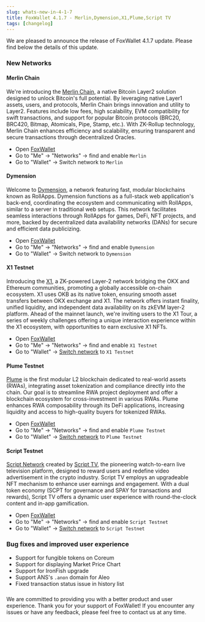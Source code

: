 ```yaml
---
slug: whats-new-in-4-1-7
title: FoxWallet 4.1.7 - Merlin,Dymension,X1,Plume,Script TV
tags: [changelog]
---
```


We are pleased to announce the release of FoxWallet 4.1.7 update. Please find below the details of this update.
<!--truncate-->

### New Networks

#### Merlin Chain
We're introducing the [Merlin Chain](https://merlinchain.io/), a native Bitcoin Layer2 solution designed to unlock Bitcoin's full potential. By leveraging native Layer1 assets, users, and protocols, Merlin Chain brings innovation and utility to Layer2. Features include low fees, high scalability, EVM compatibility for swift transactions, and support for popular Bitcoin protocols (BRC20, BRC420, Bitmap, Atomicals, Pipe, Stamp, etc.). With ZK-Rollup technology, Merlin Chain enhances efficiency and scalability, ensuring transparent and secure transactions through decentralized Oracles.  

- Open [FoxWallet](https://foxwallet.com/download)
- Go to "Me" -> "Networks" -> find and enable `Merlin`
- Go to "Wallet" -> Switch network to `Merlin`

#### Dymension
Welcome to [Dymension](https://dymension.xyz/), a network featuring fast, modular blockchains known as RollApps. Dymension functions as a full-stack web application's back-end, coordinating the ecosystem and communicating with RollApps, similar to a server in traditional web setups. This network facilitates seamless interactions through RollApps for games, DeFi, NFT projects, and more, backed by decentralized data availability networks (DANs) for secure and efficient data publicizing.  

- Open [FoxWallet](https://foxwallet.com/download)
- Go to "Me" -> "Networks" -> find and enable `Dymension`
- Go to "Wallet" -> Switch network to `Dymension`

#### X1 Testnet
Introducing the [X1](https://www.okx.com/x1), a ZK-powered Layer-2 network bridging the OKX and Ethereum communities, promoting a globally accessible on-chain ecosystem. X1 uses OKB as its native token, ensuring smooth asset transfers between OKX exchange and X1. The network offers instant finality, unified liquidity, and independent data availability on its zkEVM layer-2 platform. Ahead of the mainnet launch, we're inviting users to the X1 Tour, a series of weekly challenges offering a unique interaction experience within the X1 ecosystem, with opportunities to earn exclusive X1 NFTs.

- Open [FoxWallet](https://foxwallet.com/download)
- Go to "Me" -> "Networks" -> find and enable `X1 Testnet`
- Go to "Wallet" -> [Switch network](https://hc.foxwallet.com/docs/basic/manage-funds#switch-networks) to `X1 Testnet`


#### Plume Testnet
[Plume](https://www.plumenetwork.xyz/) is the first modular L2 blockchain dedicated to real-world assets (RWAs), integrating asset tokenization and compliance directly into the chain. Our goal is to streamline RWA project deployment and offer a blockchain ecosystem for cross-investment in various RWAs. Plume enhances RWA composability through its DeFi applications, increasing liquidity and access to high-quality buyers for tokenized RWAs.  

- Open [FoxWallet](https://foxwallet.com/download)
- Go to "Me" -> "Networks" -> find and enable `Plume Testnet`
- Go to "Wallet" -> [Switch network](https://hc.foxwallet.com/docs/basic/manage-funds#switch-networks)  to `Plume Testnet`

#### Script Testnet
[Script Network](https://token.script.tv/research) created by [Script TV](https://script.tv/), the pioneering watch-to-earn live television platform, designed to reward users and redefine video advertisement in the crypto industry. Script TV employs an upgradeable NFT mechanism to enhance user earnings and engagement. With a dual token economy (SCPT for governance and SPAY for transactions and rewards), Script TV offers a dynamic user experience with round-the-clock content and in-app gamification.  

- Open [FoxWallet](https://foxwallet.com/download)
- Go to "Me" -> "Networks" -> find and enable `Script Testnet`
- Go to "Wallet" -> [Switch network](https://hc.foxwallet.com/docs/basic/manage-funds#switch-networks)  to `Script Testnet`

### Bug fixes and improved user experience
- Support for fungible tokens on Coreum
- Support for displaying Market Price Chart
- Support for IronFish upgrade
- Support ANS's `.anon` domain for Aleo
- Fixed transaction status issue in history list

### 
We are committed to providing you with a better product and user experience. Thank you for your support of FoxWallet! If you encounter any issues or have any feedback, please feel free to contact us at any time.
